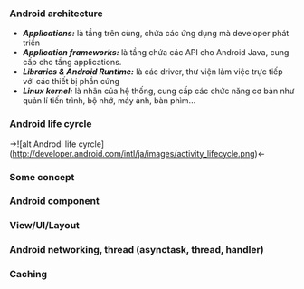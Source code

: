 ### Android architecture

* ***Applications:*** là tầng trên cùng, chứa các ứng dụng mà developer phát triển
* ***Application frameworks:*** là tầng chứa các API cho Android Java, cung cấp cho tầng applications.
* ***Libraries & Android Runtime:*** là các driver, thư viện làm việc trực tiếp với các thiết bị phần cứng
* ***Linux kernel:*** là nhân của hệ thống, cung cấp các chức năng cơ bản như quản lí tiến trình, bộ nhớ, máy ảnh, bàn phìm...

### Android life cyrcle

->![alt Androdi life cyrcle] (http://developer.android.com/intl/ja/images/activity_lifecycle.png)<-

### Some concept

### Android component

### View/UI/Layout

### Android networking, thread (asynctask, thread, handler)

### Caching